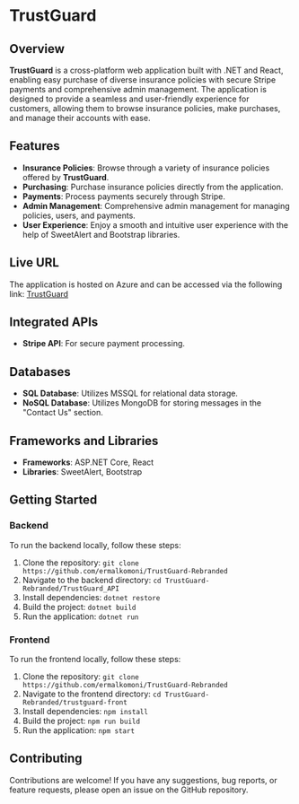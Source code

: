 # TrustGuard

## Overview

**TrustGuard** is a cross-platform web application built with .NET and React, enabling easy purchase of diverse insurance policies with secure Stripe payments and comprehensive admin management. The application is designed to provide a seamless and user-friendly experience for customers, allowing them to browse insurance policies, make purchases, and manage their accounts with ease.

## Features

- **Insurance Policies**: Browse through a variety of insurance policies offered by **TrustGuard**.
- **Purchasing**: Purchase insurance policies directly from the application.
- **Payments**: Process payments securely through Stripe.
- **Admin Management**: Comprehensive admin management for managing policies, users, and payments.
- **User Experience**: Enjoy a smooth and intuitive user experience with the help of SweetAlert and Bootstrap libraries.

## Live URL

The application is hosted on Azure and can be accessed via the following link: [TrustGuard](https://trustguardweb.azurewebsites.net/)


## Integrated APIs

- **Stripe API**: For secure payment processing.

## Databases

- **SQL Database**: Utilizes MSSQL for relational data storage.
- **NoSQL Database**: Utilizes MongoDB for storing messages in the "Contact Us" section.
  
## Frameworks and Libraries

- **Frameworks**: ASP.NET Core, React
- **Libraries**: SweetAlert, Bootstrap


## Getting Started

### Backend

To run the backend locally, follow these steps:

1. Clone the repository: `git clone https://github.com/ermalkomoni/TrustGuard-Rebranded`
2. Navigate to the backend directory: `cd TrustGuard-Rebranded/TrustGuard_API`
3. Install dependencies: `dotnet restore`
4. Build the project: `dotnet build`
5. Run the application: `dotnet run`

### Frontend

To run the frontend locally, follow these steps:

1. Clone the repository: `git clone https://github.com/ermalkomoni/TrustGuard-Rebranded`
2. Navigate to the frontend directory: `cd TrustGuard-Rebranded/trustguard-front`
3. Install dependencies: `npm install`
4. Build the project: `npm run build`
5. Run the application: `npm start`

## Contributing

Contributions are welcome! If you have any suggestions, bug reports, or feature requests, please open an issue on the GitHub repository.
